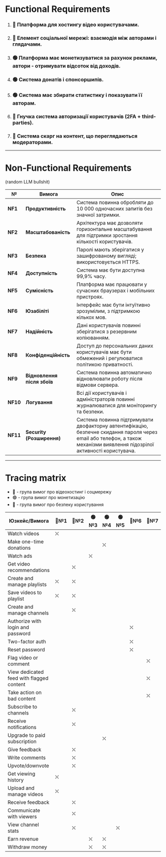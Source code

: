 # Functional Requirements

1. ### 🔴 Платформа для хостингу відео користувачами. 

1. ### 🔴 Елемент соціальної мережі: взаємодія між авторами і глядачами. 

1. ### 🟢 Платформа має монетизуватися за рахунок реклами, автори - отримувати відсоток від доходів. 

1. ### 🟢 Система донатів і спонсоршипів. 

1. ### 🟢 Система має збирати статистику і показувати її авторам. 

1. ### 🔵 Гнучка система авторизації користувачів (2FA + third-parties). 

1. ### 🔵 Система скарг на контент, що переглядаються модераторами. 

---

# Non-Functional Requirements

(random LLM bullshit)

| № | Вимога | Опис |
|---|---------|------|
| **NF1** | **Продуктивність** | Система повинна обробляти до 10 000 одночасних запитів без значної затримки. |
| **NF2** | **Масштабованість** | Архітектура має дозволяти горизонтальне масштабування для підтримки зростання кількості користувачів. |
| **NF3** | **Безпека** | Паролі мають зберігатися у зашифрованому вигляді; використовується HTTPS. |
| **NF4** | **Доступність** | Система має бути доступна 99,9% часу. |
| **NF5** | **Сумісність** | Платформа має працювати у сучасних браузерах і мобільних пристроях. |
| **NF6** | **Юзабіліті** | Інтерфейс має бути інтуїтивно зрозумілим, з підтримкою кількох мов. |
| **NF7** | **Надійність** | Дані користувачів повинні зберігатися з резервним копіюванням. |
| **NF8** | **Конфіденційність** | Доступ до персональних даних користувачів має бути обмежений і регулюватися політикою приватності. |
| **NF9** | **Відновлення після збоїв** | Система повинна автоматично відновлювати роботу після відмови сервера. |
| **NF10** | **Логування** | Всі дії користувачів і адміністраторів повинні журналюватися для моніторингу та безпеки. |
| **NF11** | **Security (Розширення)** | Система повинна підтримувати двофакторну автентифікацію, безпечне скидання пароля через email або телефон, а також механізми виявлення підозрілої активності користувача. |

---

# Tracing matrix

- 🔴 - група вимог про відеохостинг і соцмережу
- 🟢 - група вимог про монетизацію
- 🔵 - група вимог про безпеку користування

| Юзкейс/Вимога | 🔴№1 | 🔴№2 | 🟢№3 | 🟢№4 | 🟢№5 | 🔵№6 | 🔵№7 |
|---------------|----|----|----|----|----|----|----|
| Watch videos |  ⛌  |    |    |    |    |    |    |
| Make one-time donations |    |    |    |  ⛌  |    |    |    |
| Watch ads |    |    |  ⛌  |    |    |    |    |
| Get video recommendations |    |  ⛌  |    |    |    |    |    |
| Create and manage playlists |  ⛌  |  ⛌ |    |    |    |    |    |
| Save videos to playlist |  ⛌  |  ⛌  |    |    |    |    |    |
| Create and manage channels |  |  ⛌  |    |    |    |    |    |
| Authorize with login and password |    |    |    |    |    |  ⛌  |    |
| Two-factor auth |    |    |    |    |    |  ⛌  |    |
| Reset password |    |    |    |    |    |  ⛌  |    |
| Flag video or comment |    |    |    |    |    |    |  ⛌  |
| View dedicated feed with flagged content |    |    |    |    |    |    |  ⛌  |
| Take action on bad content |    |    |    |    |    |    |  ⛌  |
| Subscribe to channels |    |  ⛌  |    |    |    |    |    |
| Receive notifications |    |  ⛌  |    |    |    |    |    |
| Upgrade to paid subscription |    |    |    |  ⛌  |    |    |    |
| Give feedback |    |  ⛌  |    |    |    |    |    |
| Write comments |    |  ⛌  |    |    |    |    |    |
| Upvote/downvote |    |  ⛌  |    |    |    |    |    |
| Get viewing history |  ⛌  |    |    |    |    |    |    |
| Upload and manage videos |  ⛌  |    |    |    |    |    |    |
| Receive feedback |    |  ⛌  |    |    |    |    |    |
| Communicate with viewers |    |  ⛌  |    |    |    |    |    |
| View channel stats |    |  ⛌  |    |    |  ⛌  |    |    |
| Earn revenue |    |    |  ⛌  |  ⛌  |    |    |    |
| Withdraw money |    |    |  ⛌  |  ⛌  |    |    |    |

